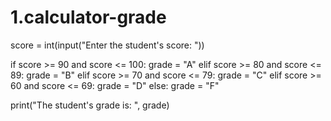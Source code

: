 # 1.calculator-grade

score = int(input("Enter the student's score: "))

if score >= 90 and score <= 100:
    grade = "A"
elif score >= 80 and score <= 89:
    grade = "B"
elif score >= 70 and score <= 79:
    grade = "C"
elif score >= 60 and score <= 69:
    grade = "D"
else:
    grade = "F"

print("The student's grade is: ", grade)
